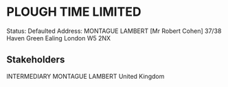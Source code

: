 # PLOUGH TIME LIMITED
Status: Defaulted
Address: MONTAGUE LAMBERT [Mr Robert Cohen] 37/38 Haven Green Ealing London W5 2NX

## Stakeholders
INTERMEDIARY
MONTAGUE LAMBERT
United Kingdom



